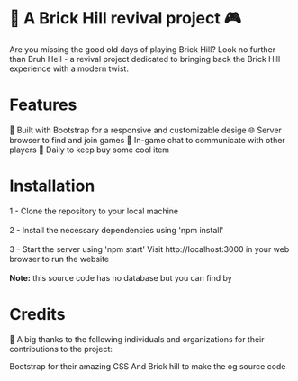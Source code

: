 <h1>🧱 A Brick Hill revival project 🎮</h1>

Are you missing the good old days of playing Brick Hill? Look no further than Bruh Hell - a revival project dedicated to bringing back the Brick Hill experience with a modern twist.

<h1>Features</h1>

🔧 Built with Bootstrap for a responsive and customizable desige
🌐 Server browser to find and join games
💬 In-game chat to communicate with other players
🎉 Daily to keep buy some cool item

<h1>Installation </h1>
1 - Clone the repository to your local machine
<br>
<br>
2 - Install the necessary dependencies using 'npm install' 
<br>
<br>
3 - Start the server using 'npm start' Visit http://localhost:3000 in your web browser to run the website
<br>
<br>
<b>Note:</b> this source code has no database but you can find by 
<h1>Credits</h1>

👏 A big thanks to the following individuals and organizations for their contributions to the project:

Bootstrap for their amazing CSS
And Brick hill to make the og source code
